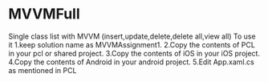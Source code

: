 # MVVMFull
Single class list with MVVM (insert,update,delete,delete all,view all)
To use it
1.keep solution name as MVVMAssignment1.
2.Copy the contents of PCL in your pcl or shared project.
3.Copy the contents of iOS in your iOS project.
4.Copy the contents of Android in your android project.
5.Edit App.xaml.cs as mentioned in PCL
